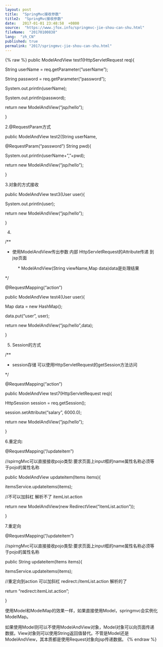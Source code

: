 ```yaml
---
layout: post
title:  "SpringMvc接收参数"
title2:  "SpringMvc接收参数"
date:   2017-01-01 23:48:58  +0800
source:  "https://www.jfox.info/springmvc-jie-shou-can-shu.html"
fileName:  "20170100838"
lang:  "zh_CN"
published: true
permalink: "2017/springmvc-jie-shou-can-shu.html"
---
```

{% raw %}
public ModelAndView test1(HttpServletRequest req){ 
 

  String userName = req.getParameter(“userName”); 
 

  String password = req.getParameter(“password”); 
 

  System.out.println(userName); 
 

  System.out.println(password); 
 

  return new ModelAndView(“jsp/hello”); 
 

  } 
 

  2.@RequestParam方式 
 

  public ModelAndView test2(String userName, 
 

  @RequestParam(“password”) String pwd){ 
 

  System.out.println(userName+”,”+pwd); 
 

  return new ModelAndView(“jsp/hello”); 
 

  } 
 
 
 
   3.对象的方式接收 
  
 
   public ModelAndView test3(User user){ 
  
 
   System.out.println(user); 
  
 
   return new ModelAndView(“jsp/hello”); 
  
 
   } 
  
 
   4. 
  
 
   /** 
  
 
   * 使用ModelAndView传出参数 内部 HttpServletRequest的Attribute传递 到jsp页面 
  
 
   　　　* ModelAndView(String viewName,Map data)data是处理结果 
  
 
   */ 
  
 
   @RequestMapping(“action”) 
  
 
   public ModelAndView test4(User user){ 
  
 
   Map data = new HashMap(); 
  
 
   data.put(“user”, user); 
  
 
   return new ModelAndView(“jsp/hello”,data); 
  
 
   } 
  
 
   5. Session的方式 
  
 
   /** 
  
 
   * session存储 可以使用HttpServletRequest的getSession方法访问 
  
 
   */ 
  
 
   @RequestMapping(“action”) 
  
 
   public ModelAndView test7(HttpServletRequest req){ 
  
 
   HttpSession session = req.getSession(); 
  
 
   session.setAttribute(“salary”, 6000.0); 
  
 
   return new ModelAndView(“jsp/hello”); 
  
 
   } 
  
 
   6.重定向: 
  
 
   @RequestMapping(“/updateitem”) 
  
 
   //spirngMvc可以直接接收pojo类型:要求页面上input框的name属性名称必须等于pojo的属性名称 
  
 
   public ModelAndView updateitem(Items items){ 
  
 
   itemsService.updateitems(items); 
  
 
   //不可以加斜杠 解析不了 itemList.action 
  
 
   return new ModelAndView(new RedirectView(“itemList.action”)); 
  
 
   } 
  
 
   7.重定向 
  
 
   @RequestMapping(“/updateitem”) 
  
 
   //spirngMvc可以直接接收pojo类型:要求页面上input框的name属性名称必须等于pojo的属性名称 
  
 
   public String updateitem(Items items){ 
  
 
   itemsService.updateitems(items); 
  
 
   //重定向到action 可以加斜杠 redirect:/itemList.action 解析的了 
  
 
   return “redirect:itemList.action”; 
  
 
   } 
  
  
  
使用Model和ModelMap的效果一样，如果直接使用Model，springmvc会实例化ModelMap。

如果使用Model则可以不使用ModelAndView对象，Model对象可以向页面传递数据，View对象则可以使用String返回值替代。不管是Model还是ModelAndView，其本质都是使用Request对象向jsp传递数据。
{% endraw %}
